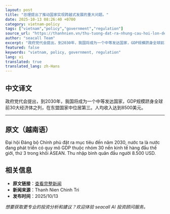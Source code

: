 ```yaml
---
layout: post
title: "总理提出了推动国家实现跨越式发展的重大问题。"
date: 2025-10-13 08:26:40 +0700
category: vietnam-policy
tags: ["vietnam","policy","government","regulation"]
source_url: "https://thanhnien.vn/thu-tuong-dat-ra-nhung-cau-hoi-lon-de-dat-nuoc-phat-trien-dot-pha-185251013095908253.htm"
author: "seacall Team"
excerpt: "政府党代会提出，到2030年，我国将成为一个中等发达国家，GDP规模跻身全球前30大经济体之列，在东盟国家中位居第三。人均收入达到8500美元。..."
featured: false
keywords: "vietnam, policy, government, regulation"
lang: vi
translated: true
translated_lang: zh-Hans
---
```


## 中文译文

政府党代会提出，到2030年，我国将成为一个中等发达国家，GDP规模跻身全球前30大经济体之列，在东盟国家中位居第三。人均收入达到8500美元。

---

## 原文（越南语）

Đại hội Đảng bộ Ch&iacute;nh phủ đặt ra mục ti&ecirc;u đến năm 2030, nước ta l&agrave; nước đang ph&aacute;t triển c&oacute; quy m&ocirc; GDP thuộc nh&oacute;m 30 nền kinh tế h&agrave;ng đầu thế giới, thứ 3 trong khối ASEAN. Thu nhập b&igrave;nh qu&acirc;n đầu người 8.500 USD.

## 相关信息

- **原文链接**：[查看完整新闻](https://thanhnien.vn/thu-tuong-dat-ra-nhung-cau-hoi-lon-de-dat-nuoc-phat-trien-dot-pha-185251013095908253.htm)
- **新闻来源**：Thanh Nien Chinh Tri
- **发布时间**：2025/10/13

*想要获取更专业的投资分析和建议？欢迎体验 seacall AI 投资顾问服务。*